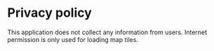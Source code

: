 # Privacy policy

This application does not collect any information from users. Internet permission is only used for
loading map tiles.